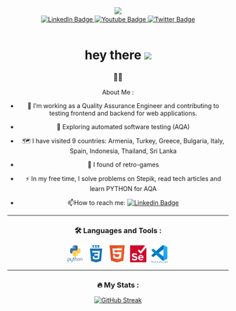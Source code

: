 
<div id="header" align="center">
  <img src="https://media.giphy.com/media/juua9i2c2fA0AIp2iq/giphy.gif" width="300"/>
</div>
<div id="badges" align="center">
  <a href="https://www.linkedin.com/in/kate-makridenko-8b0a21251/">
    <img src="https://img.shields.io/badge/LinkedIn-pink?style=for-the-badge&logo=linkedin&logoColor=white" alt="LinkedIn Badge"/>
  </a>
  <a href="https://instagram.com/groznaya_katerina?igshid=OGQ5ZDc2ODk2ZA==">
    <img src="https://img.shields.io/badge/instagram-purple?logo=instagram&logoColor=white&style=for-the-badge" alt="Youtube Badge"/>
  </a>
  <a href="https://t.me/kate_hate">
    <img src="https://img.shields.io/badge/telegram-blue?style=for-the-badge&logo=telegram&logoColor=white" alt="Twitter Badge"/>
  </a>
</div>
<div align="center"
</div>
<img align="center"src="https://komarev.com/ghpvc/?username=makridenko-kate&style=flat-square&color=blue" alt=""/>
<h1>
  hey there
  <img src="https://media.giphy.com/media/hvRJCLFzcasrR4ia7z/giphy.gif" width="30px"/>
</h1>




 ### :woman_technologist:
 About Me :
 
<div
I am a QA engeneer <img src="https://media.giphy.com/media/WUlplcMpOCEmTGBtBW/giphy.gif" width="30"> 
  
- :lady_beetle: I’m working as a Quality Assurance Engineer and contributing to testing frontend and backend for  web applications.

- :seedling: Exploring automated software testing (AQA)

- :world_map: I have visited 9 countries: Armenia, Turkey, Greece, Bulgaria, Italy, Spain, Indonesia, Thailand, Sri Lanka

- :space_invader: I found of retro-games

- :zap: In my free time, I solve problems on Stepik, read tech articles and learn PYTHON for AQA

- :mailbox:How to reach me: [![Linkedin Badge](https://img.shields.io/badge/-kakbar-blue?style=flat&logo=Linkedin&logoColor=white)](https://www.linkedin.com/in/kate-makridenko-8b0a21251/)
</div>

---

### :hammer_and_wrench: Languages and Tools :

<div>
  <img src="https://github.com/devicons/devicon/blob/master/icons/python/python-original-wordmark.svg" title="python" alt="python" width="40" height="40"/>&nbsp;
  <img src="https://github.com/devicons/devicon/blob/master/icons/css3/css3-plain-wordmark.svg"  title="CSS3" alt="CSS" width="40" height="40"/>&nbsp;
  <img src="https://github.com/devicons/devicon/blob/master/icons/html5/html5-original.svg" title="HTML5" alt="HTML" width="40" height="40"/>&nbsp;
  <img src="https://github.com/devicons/devicon/blob/master/icons/selenium/selenium-original.svg" title="selenium"  alt="selenium" width="40" height="40"/>&nbsp;
 <img src="https://github.com/devicons/devicon/blob/master/icons/vscode/vscode-original-wordmark.svg" title="vscode"  alt="vscode" width="40" height="40"/>&nbsp;
</div>

---

### :fire: My Stats :

[![GitHub Streak](http://github-readme-streak-stats.herokuapp.com?user=makridenko-kate&theme=light&background=FFC0CB)](https://git.io/streak-stats)

<!--
**makridenko-kate/Makridenko-kate** is a ✨ _special_ ✨ repository because its `README.md` (this file) appears on your GitHub profile.
### :woman_technologist: About Me :

---


- 🔭 I’m currently working on ...
- 🌱 I’m currently learning ...
- 👯 I’m looking to collaborate on ...
- 🤔 I’m looking for help with ...
- 💬 Ask me about ...
- 📫 How to reach me: ...
- 😄 Pronouns: ...
- ⚡ Fun fact: ...
-->
